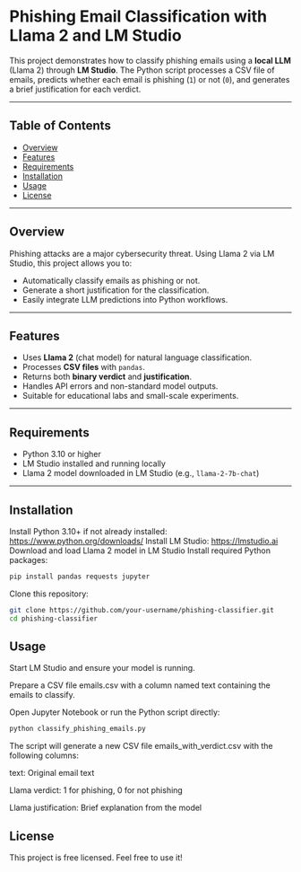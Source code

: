 # Phishing Email Classification with Llama 2 and LM Studio

This project demonstrates how to classify phishing emails using a **local LLM** (Llama 2) through **LM Studio**. The Python script processes a CSV file of emails, predicts whether each email is phishing (`1`) or not (`0`), and generates a brief justification for each verdict.

---

## **Table of Contents**

- [Overview](#overview)  
- [Features](#features)  
- [Requirements](#requirements)  
- [Installation](#installation)  
- [Usage](#usage)  
- [License](#license)  

---

## **Overview**

Phishing attacks are a major cybersecurity threat. Using Llama 2 via LM Studio, this project allows you to:

- Automatically classify emails as phishing or not.  
- Generate a short justification for the classification.  
- Easily integrate LLM predictions into Python workflows.

---

## **Features**

- Uses **Llama 2** (chat model) for natural language classification.  
- Processes **CSV files** with `pandas`.  
- Returns both **binary verdict** and **justification**.  
- Handles API errors and non-standard model outputs.  
- Suitable for educational labs and small-scale experiments.

---

## **Requirements**

- Python 3.10 or higher  
- LM Studio installed and running locally  
- Llama 2 model downloaded in LM Studio (e.g., `llama-2-7b-chat`)  

---

## **Installation**

Install Python 3.10+ if not already installed: https://www.python.org/downloads/
Install LM Studio: https://lmstudio.ai
Download and load Llama 2 model in LM Studio
Install required Python packages:

```bash
pip install pandas requests jupyter
```

Clone this repository:

```bash
git clone https://github.com/your-username/phishing-classifier.git
cd phishing-classifier
```

## **Usage**

Start LM Studio and ensure your model is running.

Prepare a CSV file emails.csv with a column named text containing the emails to classify.

Open Jupyter Notebook or run the Python script directly:

```bash
python classify_phishing_emails.py
```

The script will generate a new CSV file emails_with_verdict.csv with the following columns:

text: Original email text

Llama verdict: 1 for phishing, 0 for not phishing

Llama justification: Brief explanation from the model

## **License**

This project is free licensed. Feel free to use it!
